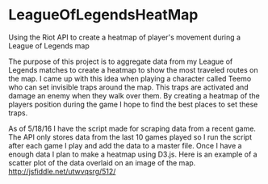 # LeagueOfLegendsHeatMap
Using the Riot API to create a heatmap of player's movement during a League of Legends map

The purpose of this project is to aggregate data from my League of Legends matches to create a 
heatmap to show the most traveled routes on the map. I came up with this idea when playing a character 
called Teemo who can set invisible traps around the map. This traps are activated and damage an enemy when they walk over them. 
By creating a heatmap of the players position during the game I hope to find the best places to set these traps.

As of 5/18/16 I have the script made for scraping data from a recent game. The API only stores data from the last 10 games played so 
I run the script after each game I play and add the data to a master file. Once I have a enough data I plan to make a heatmap using D3.js. 
Here is an example of a scatter plot of the data overlaid on an image of the map. http://jsfiddle.net/utwvqsrg/512/
